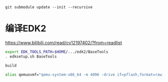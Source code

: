 ```
git submodule update --init --recursive
```

# 编译EDK2
https://www.bilibili.com/read/cv12197402/?from=readlist

```bash
export EDK_TOOLS_PATH=$HOME/.../edk2/BaseTools
. edksetup.sh BaseTools

build
```
```bash
alias qemuovmf="qemu-system-x86_64 -m 4096 -drive if=pflash,format=raw,file=/home/zheng/workspace/ovmf/OVMF_CODE.fd,readonly=on -drive if=pflash,format=raw,file=/home/zheng/workspace/ovmf/OVMF_VARS.fd,readonly=on -drive format=raw,file=fat:rw:/home/zheng/workspace/ovmf/esp -net none"
```
